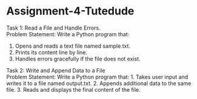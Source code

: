 # Assignment-4-Tutedude
Task 1: Read a File and Handle Errors.  
Problem Statement:  Write a Python program that:  
1.   Opens and reads a text file named sample.txt.
2.   Prints its content line by line.
3.   Handles errors gracefully if the file does not exist.  

Task 2: Write and Append Data to a File  
Problem Statement: Write a Python program that:
    1.   Takes user input and writes it to a file named output.txt.
    2.   Appends additional data to the same file.
    3.   Reads and displays the final content of the file.


